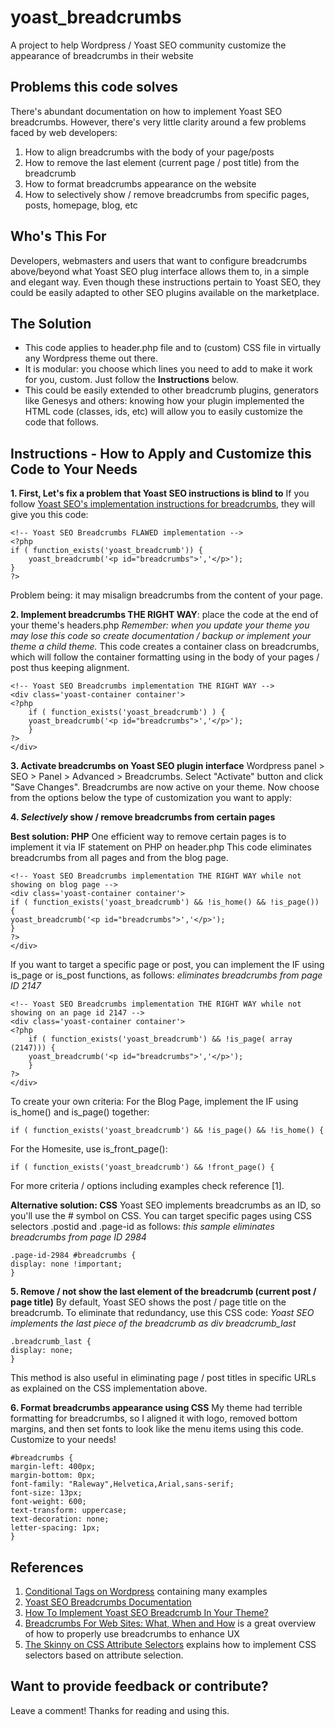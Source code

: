 # yoast_breadcrumbs
A project to help Wordpress / Yoast SEO community customize the appearance of breadcrumbs in their website

## Problems this code solves
There's abundant documentation on how to implement Yoast SEO breadcrumbs. However, there's very little clarity around a few problems faced by web developers:
1. How to align breadcrumbs with the body of your page/posts
1. How to remove the last element (current page / post title) from the breadcrumb
1. How to format breadcrumbs appearance on the website
1. How to selectively show / remove breadcrumbs from specific pages, posts, homepage, blog, etc

## Who's This For
Developers, webmasters and users that want to configure breadcrumbs above/beyond what Yoast SEO plug interface allows them to, in a simple and elegant way.
Even though these instructions pertain to Yoast SEO, they could be easily adapted to other SEO plugins available on the marketplace.

## The Solution
* This code applies to header.php file and to (custom) CSS file in virtually any Wordpress theme out there.
* It is modular: you choose which lines you need to add to make it work for you, custom. Just follow the **Instructions** below.
* This could be easily extended to other breadcrumb plugins, generators like Genesys and others: knowing how your plugin implemented the HTML code (classes, ids, etc) will allow you to easily customize the code that follows.

## Instructions - How to Apply and Customize this Code to Your Needs
**1. First, Let's fix a problem that Yoast SEO instructions is blind to**
If you follow [Yoast SEO's implementation instructions for breadcrumbs](https://kb.yoast.com/kb/implement-wordpress-seo-breadcrumbs/), they will give you this code:

```
<!-- Yoast SEO Breadcrumbs FLAWED implementation -->
<?php
if ( function_exists('yoast_breadcrumb')) {
	yoast_breadcrumb('<p id="breadcrumbs">','</p>');
}
?> 
```
Problem being: it may misalign breadcrumbs from the content of your page.

**2. Implement breadcrumbs THE RIGHT WAY**: place the code at the end of your theme's headers.php
_Remember: when you update your theme you may lose this code so create documentation / backup or implement your theme a child theme._ 
This code creates a container class on breadcrumbs, which will follow the container formatting using in the body of your pages / post thus keeping alignment.

```
<!-- Yoast SEO Breadcrumbs implementation THE RIGHT WAY -->
<div class='yoast-container container'>
<?php
	if ( function_exists('yoast_breadcrumb') ) {
	yoast_breadcrumb('<p id="breadcrumbs">','</p>');
	}
?>
</div>
```

**3. Activate breadcrumbs on Yoast SEO plugin interface**
Wordpress panel > SEO > Panel > Advanced > Breadcrumbs. Select "Activate" button and click "Save Changes".
Breadcrumbs are now active on your theme. 
Now choose from the options below the type of customization you want to apply:

**4. _Selectively_ show / remove breadcrumbs from certain pages**

**Best solution: PHP**
One efficient way to remove certain pages is to implement it via IF statement on PHP on header.php
This code eliminates breadcrumbs from all pages and from the blog page.

```
<!-- Yoast SEO Breadcrumbs implementation THE RIGHT WAY while not showing on blog page -->
<div class='yoast-container container'>
if ( function_exists('yoast_breadcrumb') && !is_home() && !is_page()) {
yoast_breadcrumb('<p id="breadcrumbs">','</p>');
}
?>
</div>
```

If you want to target a specific page or post, you can implement the IF using is_page or is_post functions, as follows:
_eliminates breadcrumbs from page ID 2147_
        
```
<!-- Yoast SEO Breadcrumbs implementation THE RIGHT WAY while not showing on an page id 2147 -->
<div class='yoast-container container'>
<?php
	if ( function_exists('yoast_breadcrumb') && !is_page( array (2147))) {
	yoast_breadcrumb('<p id="breadcrumbs">','</p>');
	}
?>
</div>
``` 

To create your own criteria:
For the Blog Page, implement the IF using is_home() and is_page() together:

```
if ( function_exists('yoast_breadcrumb') && !is_page() && !is_home() {
```

For the Homesite, use is_front_page():

```
if ( function_exists('yoast_breadcrumb') && !front_page() {
```

For more criteria / options including examples check reference [1].
                
**Alternative solution: CSS**
Yoast SEO implements breadcrumbs as an ID, so you'll use the # symbol on CSS. You can target specific pages using CSS selectors .postid and .page-id as follows: 
_this sample eliminates breadcrumbs from page ID 2984_
```
.page-id-2984 #breadcrumbs {
display: none !important;
} 
```
        
**5. Remove / not show the last element of the breadcrumb (current post / page title)**
By default, Yoast SEO shows the post / page title on the breadcrumb. To eliminate that redundancy, use this CSS code:
_Yoast SEO implements the last piece of the breadcrumb as div breadcrumb_last_
```
.breadcrumb_last {
display: none;
} 
```
This method is also useful in eliminating page / post titles in specific URLs as explained on the CSS implementation above.

**6. Format breadcrumbs appearance using CSS**
My theme had terrible formatting for breadcrumbs, so I aligned it with logo, removed bottom margins, and then set fonts to look like the menu items using this code. Customize to your needs!

```
#breadcrumbs {
margin-left: 400px;
margin-bottom: 0px;
font-family: "Raleway",Helvetica,Arial,sans-serif;
font-size: 13px;
font-weight: 600;
text-transform: uppercase;
text-decoration: none;
letter-spacing: 1px;
}
```

## References
1. [Conditional Tags on Wordpress](https://codex.wordpress.org/Conditional_Tags) containing many examples
1. [Yoast SEO Breadcrumbs Documentation](https://yoast.com/breadcrumbs-seo/)
1. [How To Implement Yoast SEO Breadcrumb In Your Theme?](https://napitwptech.com/tutorial/wordpress-development/how-to-implement-yoast-seo-breadcrumb-in-your-theme/)
1. [Breadcrumbs For Web Sites: What, When and How](https://uxplanet.org/breadcrumbs-for-web-sites-what-when-and-how-9273dacf1960) is a great overview of how to properly use breadcrumbs to enhance UX
1. [The Skinny on CSS Attribute Selectors](https://css-tricks.com/attribute-selectors/) explains how to implement CSS selectors based on attribute selection.

## Want to provide feedback or contribute?
Leave a comment! Thanks for reading and using this.
